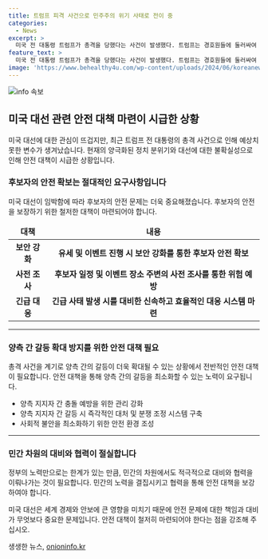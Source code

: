 ```yaml
---
title: 트럼프 피격 사건으로 민주주의 위기 사태로 전이 중
categories:
  - News
excerpt: >
  미국 전 대통령 트럼프가 총격을 당했다는 사건이 발생했다. 트럼프는 경호원들에 둘러싸여 유세장을 떠나는 동안 지지자들에게 주먹을 들어 보였으며, 미국의 정치 분위기는 더욱 양극화되고 있다. 암살 시도가 벌어진 이 사건은 민주주의를 위협하는 행위로 규탄받아야 하며, 대선 결과에 불확실성이 커지고 기업 등 민간 영역에서의 대비가 중요하다는 경계의 목소리가 나오고 있다. 이 사건으로 양 진영 간 갈등이 더욱 격화될 수도 있으며, 대선 결과를 예단할 수 없는 상황에서 모든 가능성에 대비할 필요가 있다.
feature_text: >
  미국 전 대통령 트럼프가 총격을 당했다는 사건이 발생했다. 트럼프는 경호원들에 둘러싸여 유세장을 떠나는 동안 지지자들에게 주먹을 들어 보였으며, 미국의 정치 분위기는 더욱 양극화되고 있다. 암살 시도가 벌어진 이 사건은 민주주의를 위협하는 행위로 규탄받아야 하며, 대선 결과에 불확실성이 커지고 기업 등 민간 영역에서의 대비가 중요하다는 경계의 목소리가 나오고 있다. 이 사건으로 양 진영 간 갈등이 더욱 격화될 수도 있으며, 대선 결과를 예단할 수 없는 상황에서 모든 가능성에 대비할 필요가 있다.
image: 'https://www.behealthy4u.com/wp-content/uploads/2024/06/koreanews.jpg'
---
```


<p><img src="https://www.behealthy4u.com/wp-content/uploads/2024/06/koreanews.jpg" alt="info 속보" /></p>

<h2 data-ke-size="size26">미국 대선 관련 안전 대책 마련이 시급한 상황</h2>

<p data-ke-size="size16">미국 대선에 대한 관심이 뜨겁지만, 최근 트럼프 전 대통령의 총격 사건으로 인해 예상치 못한 변수가 생겨났습니다. 현재의 양극화된 정치 분위기와 대선에 대한 불확실성으로 인해 안전 대책이 시급한 상황입니다.</p>

<h3><b>후보자의 안전 확보는 절대적인 요구사항입니다</b></h3>

<p data-ke-size="size16">미국 대선이 임박함에 따라 후보자의 안전 문제는 더욱 중요해졌습니다. 후보자의 안전을 보장하기 위한 철저한 대책이 마련되어야 합니다.</p>

<table>
    <thead>
        <tr>
            <td style="text-align: center; height: 17px;"><b>대책</b></td>
            <td style="text-align: center; height: 17px;"><b>내용</b></td>
        </tr>
    </thead>
    <tbody>
        <tr>
            <td style="text-align: center; height: 17px;"><b>보안 강화</b></td>
            <td style="text-align: center; height: 17px;"><b>유세 및 이벤트 진행 시 보안 강화를 통한 후보자 안전 확보</b></td>
        </tr>
        <tr>
            <td style="text-align: center; height: 17px;"><b>사전 조사</b></td>
            <td style="text-align: center; height: 17px;"><b>후보자 일정 및 이벤트 장소 주변의 사전 조사를 통한 위험 예방</b></td>
        </tr>
        <tr>
            <td style="text-align: center; height: 17px;"><b>긴급 대응</b></td>
            <td style="text-align: center; height: 17px;"><b>긴급 사태 발생 시를 대비한 신속하고 효율적인 대응 시스템 마련</b></td>
        </tr>
    </tbody>
</table>

<hr>

<h3><b>양측 간 갈등 확대 방지를 위한 안전 대책 필요</b></h3>

<p data-ke-size="size16">총격 사건을 계기로 양측 간의 갈등이 더욱 확대될 수 있는 상황에서 전반적인 안전 대책이 필요합니다. 안전 대책을 통해 양측 간의 갈등을 최소화할 수 있는 노력이 요구됩니다.</p>

<ul>
    <li>양측 지지자 간 충돌 예방을 위한 관리 강화</li>
    <li>양측 지지자 간 갈등 시 즉각적인 대처 및 분쟁 조정 시스템 구축</li>
    <li>사회적 불안을 최소화하기 위한 안전 환경 조성</li>
</ul>

<hr>

<h3><b>민간 차원의 대비와 협력이 절실합니다</b></h3>

<p data-ke-size="size16">정부의 노력만으로는 한계가 있는 만큼, 민간의 차원에서도 적극적으로 대비와 협력을 이뤄나가는 것이 필요합니다. 민간의 노력을 결집시키고 협력을 통해 안전 대책을 보강하여야 합니다.</p>

<p data-ke-size="size16">미국 대선은 세계 경제와 안보에 큰 영향을 미치기 때문에 안전 문제에 대한 책임과 대비가 무엇보다 중요한 문제입니다. 안전 대책이 철저히 마련되어야 한다는 점을 강조해 주십시오.</p>
생생한 뉴스, <a href="https://onioninfo.kr" rel="dofollow">onioninfo.kr</a>


